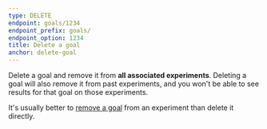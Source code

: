 ```yaml
---
type: DELETE
endpoint: goals/1234
endpoint_prefix: goals/
endpoint_option: 1234
title: Delete a goal
anchor: delete-goal
---
```

Delete a goal and remove it from **all associated experiments**. Deleting a goal will also remove it from past experiments, and you won't be able to see results for that goal on those experiments.

It's usually better to [remove a goal](#add-remove-goal) from an experiment than delete it directly.
